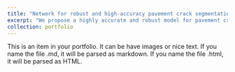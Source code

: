 ```yaml
---
title: "Network for robust and high-accuracy pavement crack segmentation"
excerpt: "We propose a highly accurate and robust model for pavement crack segmentation. <br/><img src='https://github.com/yingchaoAo/yingchaoAo.github.io/blob/master/images/P1.png'>"
collection: portfolio
---
```


This is an item in your portfolio. It can be have images or nice text. If you name the file .md, it will be parsed as markdown. If you name the file .html, it will be parsed as HTML. 
